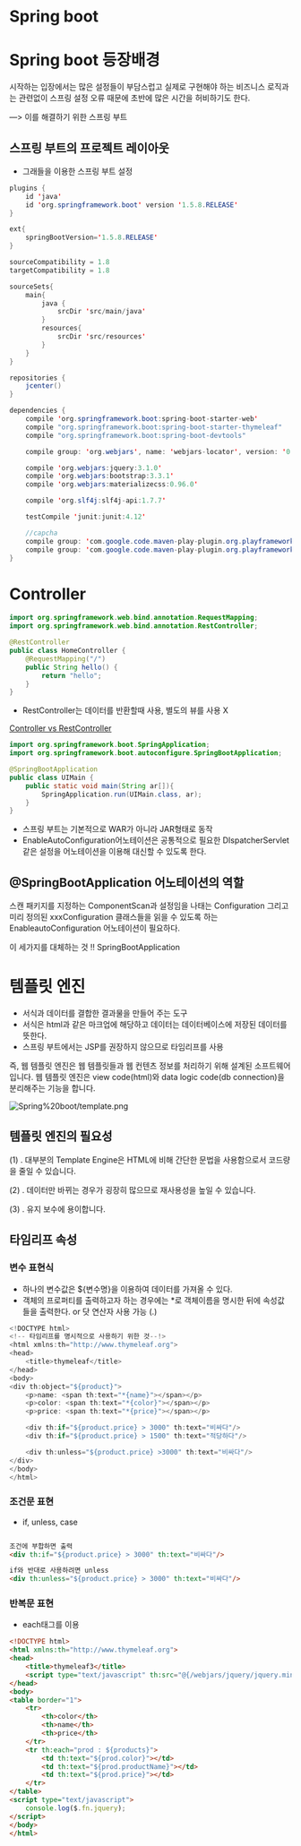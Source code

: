 # Spring boot

# Spring boot 등장배경

시작하는 입장에서는 많은 설정들이 부담스럽고 실제로 구현해야 하는 비즈니스 로직과는 관련없이 스프링 설정 오류 때문에 초반에 많은 시간을 허비하기도 한다.

—> 이를 해결하기 위한 스프링 부트 

## 스프링 부트의 프로젝트 레이아웃

- 그래들을 이용한 스프링 부트 설정

```java
plugins {
    id 'java'
    id 'org.springframework.boot' version '1.5.8.RELEASE'
}

ext{
    springBootVersion='1.5.8.RELEASE'
}

sourceCompatibility = 1.8
targetCompatibility = 1.8

sourceSets{
    main{
        java {
            srcDir 'src/main/java'
        }
        resources{
            srcDir 'src/resources'
        }
    }
}

repositories {
    jcenter()
}

dependencies {
    compile 'org.springframework.boot:spring-boot-starter-web'
    compile "org.springframework.boot:spring-boot-starter-thymeleaf"
    compile "org.springframework.boot:spring-boot-devtools"

    compile group: 'org.webjars', name: 'webjars-locator', version: '0.32'

    compile 'org.webjars:jquery:3.1.0'
    compile 'org.webjars:bootstrap:3.3.1'
    compile 'org.webjars:materializecss:0.96.0'

    compile 'org.slf4j:slf4j-api:1.7.7'

    testCompile 'junit:junit:4.12'

    //capcha
    compile group: 'com.google.code.maven-play-plugin.org.playframework', name: 'jj-imaging', version: '1.1'
    compile group: 'com.google.code.maven-play-plugin.org.playframework', name: 'jj-simplecaptcha', version: '1.1'
}
```

# Controller

```java
import org.springframework.web.bind.annotation.RequestMapping;
import org.springframework.web.bind.annotation.RestController;

@RestController
public class HomeController {
    @RequestMapping("/")
    public String hello() {
        return "hello";
    }
}
```

- RestController는 데이터를 반환할때 사용, 별도의 뷰를 사용  X

[Controller vs RestController](Spring%20boot/Controller%20vs%20RestController%20.md)

```java
import org.springframework.boot.SpringApplication;
import org.springframework.boot.autoconfigure.SpringBootApplication;

@SpringBootApplication
public class UIMain {
    public static void main(String ar[]){
        SpringApplication.run(UIMain.class, ar);
    }
}
```

- 스프링 부트는 기본적으로 WAR가 아니라 JAR형태로 동작
- EnableAutoConfiguration어노테이션은 공통적으로 필요한 DIspatcherServlet 같은 설정을 어노테이션을 이용해 대신할 수 있도록 한다.

## @SpringBootApplication 어노테이션의 역할

스캔 패키지를 지정하는 ComponentScan과 설정임을 나태는 Configuration 그리고 미리 정의된 xxxConfiguration 클래스들을 읽을 수 있도록 하는 EnableautoConfiguration 어노테이션이 필요하다.

이 세가지를 대체하는 것 !! SpringBootApplication

# 템플릿 엔진

- 서식과 데이터를 결합한 결과물을 만들어 주는 도구
- 서식은 html과 같은 마크업에 해당하고 데이터는 데이터베이스에 저장된 데이터를 뜻한다.
- 스프링 부트에서는 JSP를 권장하지 않으므로 타임리프를 사용

즉, 웹 템플릿 엔진은 웹 템플릿들과 웹 컨텐츠 정보를 처리하기 위해 설계된 소프트웨어입니다. 웹 템플릿 엔진은 view code(html)와 data logic code(db connection)을 분리해주는 기능을 합니다.

![Spring%20boot/template.png](Spring%20boot/template.png)

## 템플릿 엔진의 필요성

(1) . 대부분의 Template Engine은 HTML에 비해 간단한 문법을 사용함으로서 코드량을 줄일 수 있습니다.

(2) . 데이터만 바뀌는 경우가 굉장히 많으므로 재사용성을 높일 수 있습니다.

(3) . 유지 보수에 용이합니다.

## 타임리프 속성

### 변수 표현식

- 하나의 변수값은 ${변수명}을 이용하여 데이터를 가져올 수 있다.
- 객체의 프로퍼티를 출력하고자 하는 경우에는 *로 객체이름을 명시한 뒤에 속성값들을 출력한다. or 닷 연산자 사용 가능 (.)

```java
<!DOCTYPE html>
<!-- 타임리프를 명시적으로 사용하기 위한 것--!>
<html xmlns:th="http://www.thymeleaf.org">
<head>
    <title>thymeleaf</title>
</head>
<body>
<div th:object="${product}">
    <p>name: <span th:text="*{name}"></span></p>
    <p>color: <span th:text="*{color}"></span></p>
    <p>price: <span th:text="*{price}"></span></p>

    <div th:if="${product.price} > 3000" th:text="비싸다"/>
    <div th:if="${product.price} > 1500" th:text="적당하다"/>

    <div th:unless="${product.price} >3000" th:text="비싸다"/>
</div>
</body>
</html>
```

### 조건문 표현

- if, unless, case

```html

조건에 부합하면 출력
<div th:if="${product.price} > 3000" th:text="비싸다"/>

if와 반대로 사용하려면 unless
<div th:unless="${product.price} > 3000" th:text="비싸다"/>

```

### 반복문 표현

- each태그를 이용

```html
<!DOCTYPE html>
<html xmlns:th="http://www.thymeleaf.org">
<head>
    <title>thymeleaf3</title>
    <script type="text/javascript" th:src="@{/webjars/jquery/jquery.min.js}"></script>
</head>
<body>
<table border="1">
    <tr>
        <th>color</th>
        <th>name</th>
        <th>price</th>
    </tr>
    <tr th:each="prod : ${products}">
        <td th:text="${prod.color}"></td>
        <td th:text="${prod.productName}"></td>
        <td th:text="${prod.price}"></td>
    </tr>
</table>
<script type="text/javascript">
    console.log($.fn.jquery);
</script>
</body>
</html>
```
